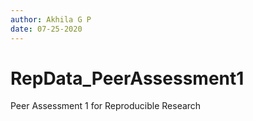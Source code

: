```yaml
---
author: Akhila G P
date: 07-25-2020
---
```

# RepData_PeerAssessment1
Peer Assessment 1 for Reproducible Research
